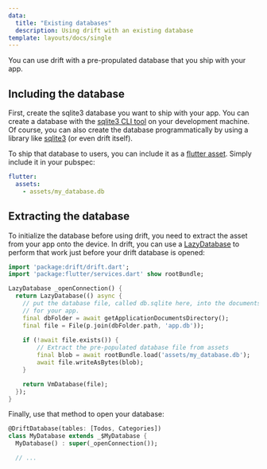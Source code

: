 ```yaml
---
data:
  title: "Existing databases"
  description: Using drift with an existing database
template: layouts/docs/single
---
```


You can use drift with a pre-propulated database that you ship with your app.

## Including the database

First, create the sqlite3 database you want to ship with your app.
You can create a database with the [sqlite3 CLI tool](https://sqlite.org/cli.html)
on your development machine.
Of course, you can also create the database programmatically by using a library
like [sqlite3](https://pub.dev/packages/sqlite3) (or even drift itself).

To ship that database to users, you can include it as a [flutter asset](https://flutter.dev/docs/development/ui/assets-and-images).
Simply include it in your pubspec:

```yaml
flutter:
  assets:
    - assets/my_database.db
```

## Extracting the database

To initialize the database before using drift, you need to extract the asset from your
app onto the device.
In drift, you can use a [LazyDatabase](https://pub.dev/documentation/drift/latest/drift/LazyDatabase-class.html)
to perform that work just before your drift database is opened:

```dart
import 'package:drift/drift.dart';
import 'package:flutter/services.dart' show rootBundle;

LazyDatabase _openConnection() {
  return LazyDatabase(() async {
    // put the database file, called db.sqlite here, into the documents folder
    // for your app.
    final dbFolder = await getApplicationDocumentsDirectory();
    final file = File(p.join(dbFolder.path, 'app.db'));
    
    if (!await file.exists()) {
        // Extract the pre-populated database file from assets
        final blob = await rootBundle.load('assets/my_database.db');
        await file.writeAsBytes(blob);
    }

    return VmDatabase(file);
  });
}
```

Finally, use that method to open your database:

```dart
@DriftDatabase(tables: [Todos, Categories])
class MyDatabase extends _$MyDatabase {
  MyDatabase() : super(_openConnection());

  // ...
```